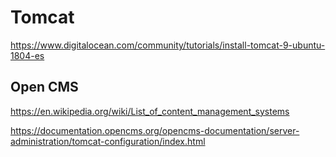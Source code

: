 # Tomcat




https://www.digitalocean.com/community/tutorials/install-tomcat-9-ubuntu-1804-es

## Open CMS

https://en.wikipedia.org/wiki/List_of_content_management_systems

https://documentation.opencms.org/opencms-documentation/server-administration/tomcat-configuration/index.html